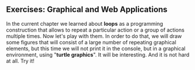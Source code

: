 ## Exercises: Graphical and Web Applications

In the current chapter we learned about **loops** as a programming construction that allows  to repeat a particular action or a group of actions multiple times. Now let's play with them. In order to do that, we will draw some figures that will consist of a large number of repeating graphical elements, but this time we will not print it in the console, but in a graphical environment, using "**turtle graphics**". It will be interesting. And it is not hard at all. Try it!
